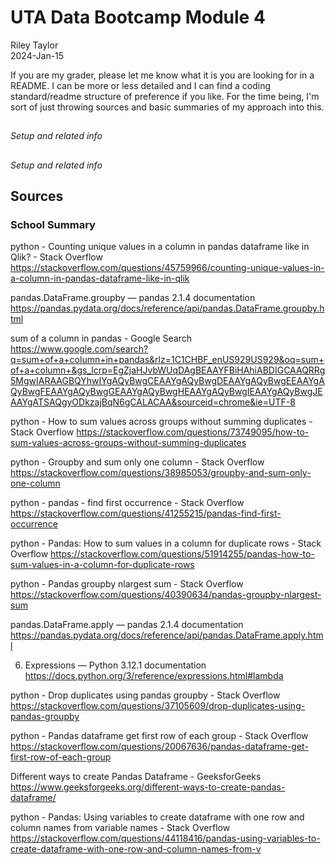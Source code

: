 UTA Data Bootcamp Module 4
==========================

Riley Taylor  
2024-Jan-15


If you are my grader, please let me know what it is you are looking for in a README. I can be more or less detailed and I can find a coding standard/readme structure of preference if you like. For the time being, I'm sort of just throwing sources and basic summaries of my approach into this. 


## 

*Setup and related info*



## 

*Setup and related info*

 

## Sources


### School Summary 

python - Counting unique values in a column in pandas dataframe like in Qlik? - Stack Overflow
https://stackoverflow.com/questions/45759966/counting-unique-values-in-a-column-in-pandas-dataframe-like-in-qlik

pandas.DataFrame.groupby — pandas 2.1.4 documentation
https://pandas.pydata.org/docs/reference/api/pandas.DataFrame.groupby.html

sum of a column in pandas - Google Search
https://www.google.com/search?q=sum+of+a+column+in+pandas&rlz=1C1CHBF_enUS929US929&oq=sum+of+a+column+&gs_lcrp=EgZjaHJvbWUqDAgBEAAYFBiHAhiABDIGCAAQRRg5MgwIARAAGBQYhwIYgAQyBwgCEAAYgAQyBwgDEAAYgAQyBwgEEAAYgAQyBwgFEAAYgAQyBwgGEAAYgAQyBwgHEAAYgAQyBwgIEAAYgAQyBwgJEAAYgATSAQgyODkzajBqN6gCALACAA&sourceid=chrome&ie=UTF-8

python - How to sum values across groups without summing duplicates - Stack Overflow
https://stackoverflow.com/questions/73749095/how-to-sum-values-across-groups-without-summing-duplicates

python - Groupby and sum only one column - Stack Overflow
https://stackoverflow.com/questions/38985053/groupby-and-sum-only-one-column

python - pandas - find first occurrence - Stack Overflow
https://stackoverflow.com/questions/41255215/pandas-find-first-occurrence

python - Pandas: How to sum values in a column for duplicate rows - Stack Overflow
https://stackoverflow.com/questions/51914255/pandas-how-to-sum-values-in-a-column-for-duplicate-rows

python - Pandas groupby nlargest sum - Stack Overflow
https://stackoverflow.com/questions/40390634/pandas-groupby-nlargest-sum

pandas.DataFrame.apply — pandas 2.1.4 documentation
https://pandas.pydata.org/docs/reference/api/pandas.DataFrame.apply.html

6. Expressions — Python 3.12.1 documentation
https://docs.python.org/3/reference/expressions.html#lambda

python - Drop duplicates using pandas groupby - Stack Overflow
https://stackoverflow.com/questions/37105609/drop-duplicates-using-pandas-groupby

python - Pandas dataframe get first row of each group - Stack Overflow
https://stackoverflow.com/questions/20067636/pandas-dataframe-get-first-row-of-each-group

Different ways to create Pandas Dataframe - GeeksforGeeks
https://www.geeksforgeeks.org/different-ways-to-create-pandas-dataframe/

python - Pandas: Using variables to create dataframe with one row and column names from variable names - Stack Overflow
https://stackoverflow.com/questions/44118416/pandas-using-variables-to-create-dataframe-with-one-row-and-column-names-from-v
